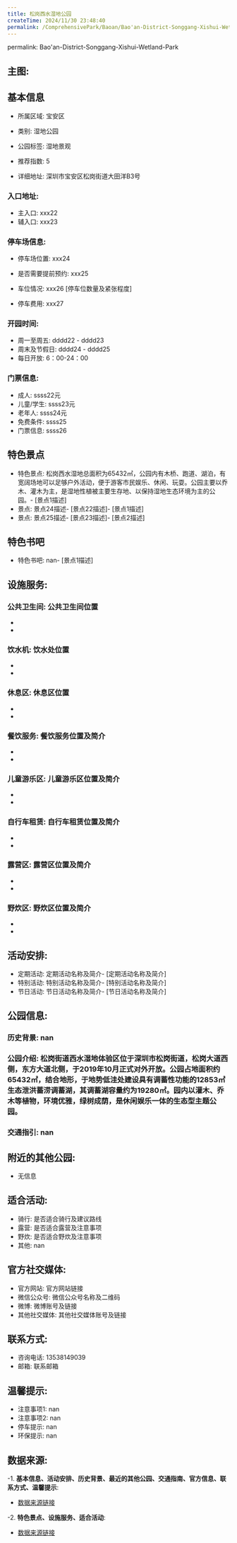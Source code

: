 ```yaml
---
title: 松岗西水湿地公园
createTime: 2024/11/30 23:48:40
permalink: /ComprehensivePark/Baoan/Bao'an-District-Songgang-Xishui-Wetland-Park/
---
```

permalink: Bao'an-District-Songgang-Xishui-Wetland-Park
<!-- ## 游玩路径: -->

## 主图:

<ImageCard
image="https://cgj.sz.gov.cn/img/4/4005/4005936/10775195.png"
title= "松岗西水湿地公园"
description= "松岗街道西水湿地体验区位于深圳市松岗街道，松岗大道西侧，东方大道北侧，于2019年10月正式对外开放。公园占地面积约65432㎡，结合地形，于地势低洼处建设具有"
date="2024/11/30"
href="/"
author="深圳公园"
/>

## 基本信息

- 所属区域: 宝安区

- 类别: 湿地公园

- 公园标签: 湿地景观

- 推荐指数: 5

- 详细地址: 深圳市宝安区松岗街道大田洋B3号

### 入口地址:
- 主入口: xxx22
- 辅入口: xxx23
### 停车场信息:
- 停车场位置: xxx24

- 是否需要提前预约: xxx25

- 车位情况: xxx26 [停车位数量及紧张程度]

- 停车费用: xxx27

### 开园时间:
- 周一至周五: dddd22 - dddd23
- 周末及节假日: dddd24 - dddd25
- 每日开放: 6：00-24：00

### 门票信息:
- 成人: ssss22元
- 儿童/学生: ssss23元
- 老年人: ssss24元
- 免费条件: ssss25
- 门票信息: ssss26
## 特色景点
- 特色景点: 松岗西水湿地总面积为65432㎡，公园内有木桥、跑道、湖泊，有宽阔场地可以足够户外活动，便于游客市民娱乐、休闲、玩耍。公园主要以乔木、灌木为主，是湿地性植被主要生存地、以保持湿地生态环境为主的公园。- [景点1描述]
- 景点: 景点24描述- [景点22描述]- [景点1描述]
- 景点: 景点25描述- [景点23描述]- [景点2描述]
## 特色书吧
- 特色书吧: nan- [景点1描述]
## 设施服务:
### 公共卫生间: 公共卫生间位置
- 
- 
### 饮水机: 饮水处位置
- 
- 
### 休息区: 休息区位置
- 
- 
### 餐饮服务: 餐饮服务位置及简介
- 
- 
### 儿童游乐区: 儿童游乐区位置及简介
- 
- 
### 自行车租赁: 自行车租赁位置及简介
- 
- 
### 露营区: 露营区位置及简介
- 
- 
### 野炊区: 野炊区位置及简介

- 
- 
## 活动安排:
- 定期活动: 定期活动名称及简介- [定期活动名称及简介]
- 特别活动: 特别活动名称及简介- [特别活动名称及简介]
- 节日活动: 节日活动名称及简介- [节日活动名称及简介]
## 公园信息:
### 历史背景: nan
### 公园介绍: 松岗街道西水湿地体验区位于深圳市松岗街道，松岗大道西侧，东方大道北侧，于2019年10月正式对外开放。公园占地面积约65432㎡，结合地形，于地势低洼处建设具有调蓄性功能的12853㎡生态泄洪蓄涝调蓄湖，其调蓄湖容量约为19280㎡。园内以灌木、乔木等植物，环境优雅，绿树成荫，是休闲娱乐一体的生态型主题公园。
### 交通指引: nan

## 附近的其他公园:
- 无信息

## 适合活动:
- 骑行: 是否适合骑行及建议路线
- 露营: 是否适合露营及注意事项
- 野炊: 是否适合野炊及注意事项
- 其他: nan

## 官方社交媒体:
- 官方网站: 官方网站链接
- 微信公众号: 微信公众号名称及二维码
- 微博: 微博账号及链接
- 其他社交媒体: 其他社交媒体账号及链接

## 联系方式:
- 咨询电话: 13538149039
- 邮箱: 联系邮箱

## 温馨提示:
- 注意事项1: nan
- 注意事项2: nan
- 停车提示: nan
- 环保提示: nan

## 数据来源:
-1. **基本信息、活动安排、历史背景、最近的其他公园、交通指南、官方信息、联系方式、温馨提示**:
- [数据来源链接](https://cgj.sz.gov.cn/xsmh/gysz/csgy/content/post_10775195.html)

-2. **特色景点、设施服务、适合活动**:
- [数据来源链接](https://cgj.sz.gov.cn/xsmh/gysz/csgy/content/post_10775195.html)

